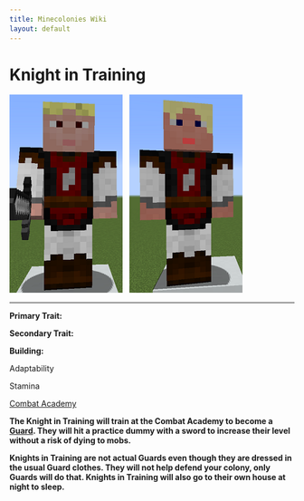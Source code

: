 ```yaml
---
title: Minecolonies Wiki
layout: default
---
```

# Knight in Training

<div class="infobox box text-center">
<img src="../../assets/images/workers/knight_m.png" alt="Guard Knight Male" />&nbsp;&nbsp;&nbsp;<img src="../../assets/images/workers/knight_f.png" alt="Guard Knight Female" />
<hr />
  <div class="row section-text text-left">
    <div class="col">
      <p><strong>Primary Trait:</strong></p>
      <p><strong>Secondary Trait:</strong></p>
      <p><strong>Building:</strong></p>
    </div>
    <div class="col">
      <p class="traitp">Adaptability</p>
      <p class="traits">Stamina</p>
      <p><a href="../buildings/combatacademy">Combat Academy</a><b></p>
    </div>
  </div>
</div>

The Knight in Training will train at the Combat Academy to become a [Guard](../../source/workers/guard). They will hit a practice dummy with a sword to increase their level without a risk of dying to mobs.

Knights in Training are not actual Guards even though they are dressed in the usual Guard clothes. They will not help defend your colony, only Guards will do that. Knights in Training will also go to their own house at night to sleep.
